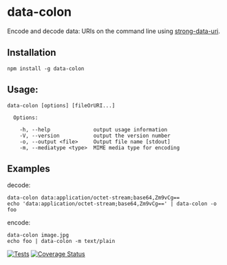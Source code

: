 # data-colon
Encode and decode data: URIs on the command line using [strong-data-uri](https://github.com/strongloop/strong-data-uri).

## Installation

    npm install -g data-colon

## Usage:

    data-colon [options] [fileOrURI...]

      Options:

        -h, --help              output usage information
        -V, --version           output the version number
        -o, --output <file>     Output file name [stdout]
        -m, --mediatype <type>  MIME media type for encoding

## Examples

decode:

    data-colon data:application/octet-stream;base64,Zm9vCg==
    echo 'data:application/octet-stream;base64,Zm9vCg==' | data-colon -o foo

encode:

    data-colon image.jpg
    echo foo | data-colon -m text/plain

[![Tests](https://github.com/hildjj/data-colon/actions/workflows/node.js.yml/badge.svg)](https://github.com/hildjj/data-colon/actions/workflows/node.js.yml) [![Coverage Status](https://coveralls.io/repos/github/hildjj/data-colon/badge.svg?branch=main)](https://coveralls.io/github/hildjj/data-colon?branch=main)
